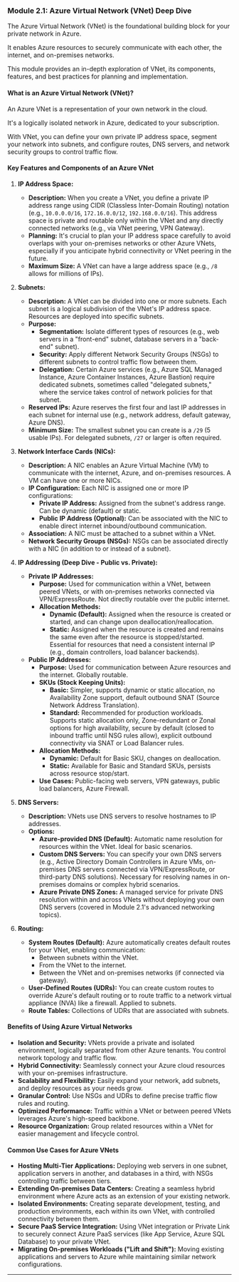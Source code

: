 ### **Module 2.1: Azure Virtual Network (VNet) Deep Dive**

The Azure Virtual Network (VNet) is the foundational building block for your private network in Azure. 

It enables Azure resources to securely communicate with each other, the internet, and on-premises networks. 

This module provides an in-depth exploration of VNet, its components, features, and best practices for planning and implementation.

#### **What is an Azure Virtual Network (VNet)?**

An Azure VNet is a representation of your own network in the cloud. 

It's a logically isolated network in Azure, dedicated to your subscription. 

With VNet, you can define your own private IP address space, segment your network into subnets, and configure routes, DNS servers, and network security groups to control traffic flow.

#### **Key Features and Components of an Azure VNet**

1.  **IP Address Space:**
    * **Description:** When you create a VNet, you define a private IP address range using CIDR (Classless Inter-Domain Routing) notation (e.g., `10.0.0.0/16`, `172.16.0.0/12`, `192.168.0.0/16`). This address space is private and routable only within the VNet and any directly connected networks (e.g., via VNet peering, VPN Gateway).
    * **Planning:** It's crucial to plan your IP address space carefully to avoid overlaps with your on-premises networks or other Azure VNets, especially if you anticipate hybrid connectivity or VNet peering in the future.
    * **Maximum Size:** A VNet can have a large address space (e.g., `/8` allows for millions of IPs).

2.  **Subnets:**
    * **Description:** A VNet can be divided into one or more subnets. Each subnet is a logical subdivision of the VNet's IP address space. Resources are deployed into specific subnets.
    * **Purpose:**
        * **Segmentation:** Isolate different types of resources (e.g., web servers in a "front-end" subnet, database servers in a "back-end" subnet).
        * **Security:** Apply different Network Security Groups (NSGs) to different subnets to control traffic flow between them.
        * **Delegation:** Certain Azure services (e.g., Azure SQL Managed Instance, Azure Container Instances, Azure Bastion) require dedicated subnets, sometimes called "delegated subnets," where the service takes control of network policies for that subnet.
    * **Reserved IPs:** Azure reserves the first four and last IP addresses in each subnet for internal use (e.g., network address, default gateway, Azure DNS).
    * **Minimum Size:** The smallest subnet you can create is a `/29` (5 usable IPs). For delegated subnets, `/27` or larger is often required.

3.  **Network Interface Cards (NICs):**
    * **Description:** A NIC enables an Azure Virtual Machine (VM) to communicate with the internet, Azure, and on-premises resources. A VM can have one or more NICs.
    * **IP Configuration:** Each NIC is assigned one or more IP configurations:
        * **Private IP Address:** Assigned from the subnet's address range. Can be dynamic (default) or static.
        * **Public IP Address (Optional):** Can be associated with the NIC to enable direct internet inbound/outbound communication.
    * **Association:** A NIC must be attached to a subnet within a VNet.
    * **Network Security Groups (NSGs):** NSGs can be associated directly with a NIC (in addition to or instead of a subnet).

4.  **IP Addressing (Deep Dive - Public vs. Private):**
    * **Private IP Addresses:**
        * **Purpose:** Used for communication within a VNet, between peered VNets, or with on-premises networks connected via VPN/ExpressRoute. Not directly routable over the public internet.
        * **Allocation Methods:**
            * **Dynamic (Default):** Assigned when the resource is created or started, and can change upon deallocation/reallocation.
            * **Static:** Assigned when the resource is created and remains the same even after the resource is stopped/started. Essential for resources that need a consistent internal IP (e.g., domain controllers, load balancer backends).
    * **Public IP Addresses:**
        * **Purpose:** Used for communication between Azure resources and the internet. Globally routable.
        * **SKUs (Stock Keeping Units):**
            * **Basic:** Simpler, supports dynamic or static allocation, no Availability Zone support, default outbound SNAT (Source Network Address Translation).
            * **Standard:** Recommended for production workloads. Supports static allocation only, Zone-redundant or Zonal options for high availability, secure by default (closed to inbound traffic until NSG rules allow), explicit outbound connectivity via SNAT or Load Balancer rules.
        * **Allocation Methods:**
            * **Dynamic:** Default for Basic SKU, changes on deallocation.
            * **Static:** Available for Basic and Standard SKUs, persists across resource stop/start.
        * **Use Cases:** Public-facing web servers, VPN gateways, public load balancers, Azure Firewall.

5.  **DNS Servers:**
    * **Description:** VNets use DNS servers to resolve hostnames to IP addresses.
    * **Options:**
        * **Azure-provided DNS (Default):** Automatic name resolution for resources within the VNet. Ideal for basic scenarios.
        * **Custom DNS Servers:** You can specify your own DNS servers (e.g., Active Directory Domain Controllers in Azure VMs, on-premises DNS servers connected via VPN/ExpressRoute, or third-party DNS solutions). Necessary for resolving names in on-premises domains or complex hybrid scenarios.
        * **Azure Private DNS Zones:** A managed service for private DNS resolution within and across VNets without deploying your own DNS servers (covered in Module 2.1's advanced networking topics).

6.  **Routing:**
    * **System Routes (Default):** Azure automatically creates default routes for your VNet, enabling communication:
        * Between subnets within the VNet.
        * From the VNet to the internet.
        * Between the VNet and on-premises networks (if connected via gateway).
    * **User-Defined Routes (UDRs):** You can create custom routes to override Azure's default routing or to route traffic to a network virtual appliance (NVA) like a firewall. Applied to subnets.
    * **Route Tables:** Collections of UDRs that are associated with subnets.

#### **Benefits of Using Azure Virtual Networks**

* **Isolation and Security:** VNets provide a private and isolated environment, logically separated from other Azure tenants. You control network topology and traffic flow.
* **Hybrid Connectivity:** Seamlessly connect your Azure cloud resources with your on-premises infrastructure.
* **Scalability and Flexibility:** Easily expand your network, add subnets, and deploy resources as your needs grow.
* **Granular Control:** Use NSGs and UDRs to define precise traffic flow rules and routing.
* **Optimized Performance:** Traffic within a VNet or between peered VNets leverages Azure's high-speed backbone.
* **Resource Organization:** Group related resources within a VNet for easier management and lifecycle control.

#### **Common Use Cases for Azure VNets**

* **Hosting Multi-Tier Applications:** Deploying web servers in one subnet, application servers in another, and databases in a third, with NSGs controlling traffic between tiers.
* **Extending On-premises Data Centers:** Creating a seamless hybrid environment where Azure acts as an extension of your existing network.
* **Isolated Environments:** Creating separate development, testing, and production environments, each within its own VNet, with controlled connectivity between them.
* **Secure PaaS Service Integration:** Using VNet integration or Private Link to securely connect Azure PaaS services (like App Service, Azure SQL Database) to your private VNet.
* **Migrating On-premises Workloads ("Lift and Shift"):** Moving existing applications and servers to Azure while maintaining similar network configurations.

---